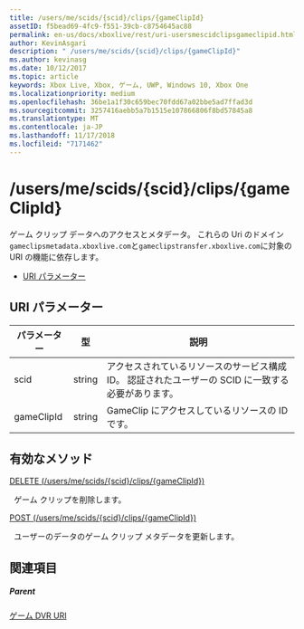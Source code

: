 ```yaml
---
title: /users/me/scids/{scid}/clips/{gameClipId}
assetID: f5bead69-4fc9-f551-39cb-c8754645ac88
permalink: en-us/docs/xboxlive/rest/uri-usersmescidclipsgameclipid.html
author: KevinAsgari
description: " /users/me/scids/{scid}/clips/{gameClipId}"
ms.author: kevinasg
ms.date: 10/12/2017
ms.topic: article
keywords: Xbox Live, Xbox, ゲーム, UWP, Windows 10, Xbox One
ms.localizationpriority: medium
ms.openlocfilehash: 36be1a1f30c659bec70fdd67a02bbe5ad7ffad3d
ms.sourcegitcommit: 3257416aebb5a7b1515e107866806f8bd57845a8
ms.translationtype: MT
ms.contentlocale: ja-JP
ms.lasthandoff: 11/17/2018
ms.locfileid: "7171462"
---
```

# <a name="usersmescidsscidclipsgameclipid"></a>/users/me/scids/{scid}/clips/{gameClipId}
ゲーム クリップ データへのアクセスとメタデータ。 これらの Uri のドメイン`gameclipsmetadata.xboxlive.com`と`gameclipstransfer.xboxlive.com`に対象の URI の機能に依存します。
 
  * [URI パラメーター](#ID4EX)
 
<a id="ID4EX"></a>

 
## <a name="uri-parameters"></a>URI パラメーター
 
| パラメーター| 型| 説明| 
| --- | --- | --- | 
| scid| string| アクセスされているリソースのサービス構成 ID。 認証されたユーザーの SCID に一致する必要があります。| 
| gameClipId| string| GameClip にアクセスしているリソースの ID です。| 
  
<a id="ID4E3B"></a>

 
## <a name="valid-methods"></a>有効なメソッド

[DELETE (/users/me/scids/{scid}/clips/{gameClipId})](uri-usersmescidclipsgameclipiddelete.md)

&nbsp;&nbsp;ゲーム クリップを削除します。

[POST (/users/me/scids/{scid}/clips/{gameClipId})](uri-usersmescidclipsgameclipidpost.md)

&nbsp;&nbsp;ユーザーのデータのゲーム クリップ メタデータを更新します。
 
<a id="ID4EJC"></a>

 
## <a name="see-also"></a>関連項目
 
<a id="ID4ELC"></a>

 
##### <a name="parent"></a>Parent 

[ゲーム DVR URI](atoc-reference-dvr.md)

   